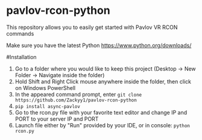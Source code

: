 # pavlov-rcon-python
This repository allows you to easily get started with Pavlov VR RCON commands

Make sure you have the latest Python
https://www.python.org/downloads/

#Installation

1) Go to a folder where you would like to keep this project (Desktop -> New Folder -> Navigate inside the folder)
2) Hold Shift and Right Click mouse anywhere inside the folder, then click on Windows PowerShell
3) In the appeared command prompt, enter `git clone https://github.com/Zackyy1/pavlov-rcon-python`
4) `pip install async-pavlov`
5) Go to the rcon.py file with your favorite text editor and change IP and PORT to your server IP and PORT
6) Launch file either by "Run" provided by your IDE, or in console: `python rcon.py`
